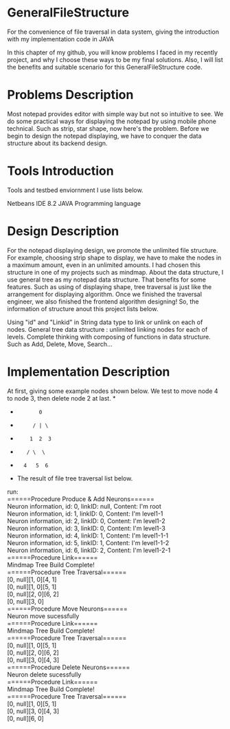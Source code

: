 # GeneralFileStructure
  For the convenience of file traversal in data system, giving the introduction with my implementation code in JAVA

  In this chapter of my github, you will know problems I faced in my recently project, and why I choose these ways to be my final solutions. Also, I will list the benefits and suitable scenario for this GeneralFileStructure code.

# Problems Description 
  Most notepad provides editor with simple way but not so intuitive to see. We do some practical ways for displaying the notepad by using mobile phone technical. Such as strip, star shape, now here's the problem. Before we begin to design the notepad displaying, we have to conquer the data structure about its backend design.

# Tools Introduction
Tools and testbed enviornment I use lists below.

Netbeans IDE 8.2
JAVA Programming language


# Design Description 
  For the notepad displaying design, we promote the unlimited file structure. For example, choosing strip shape to display, we have to make the nodes in a maximum amount, even in an unlimited amounts. I had chosen this structure in one of my projects such as mindmap. 
   About the data structure, I use general tree as my notepad data structure. That benefits for some features. Such as using of displaying shape, tree traversal is just like the arrangement for displaying algorithm. Once we finished the traversal engineer, we also finished the frontend algorithm designing! So, the information of structure anout this project lists below.

Using "id" and "Linkid" in String data type to link or unlink on each of nodes.
General tree data structure : unlimited linking nodes for each of levels.
Complete thinking with composing of functions in data structure. Such as Add, Delete, Move, Search...


# Implementation Description 
  At first, giving some example nodes shown below. We test to move node 4 to node 3, then delete node 2 at last.
*
*            0
*          / | \
*         1  2  3
*        / \  \
*       4   5  6
*
  The result of file tree traversal list below.

run:<br>
======Procedure Produce & Add Neurons======<br>
Neuron information, id: 0, linkID: null, Content: I'm root<br>
Neuron information, id: 1, linkID: 0, Content: I'm level1-1<br>
Neuron information, id: 2, linkID: 0, Content: I'm level1-2<br>
Neuron information, id: 3, linkID: 0, Content: I'm level1-3<br>
Neuron information, id: 4, linkID: 1, Content: I'm level1-1-1<br>
Neuron information, id: 5, linkID: 1, Content: I'm level1-1-2<br>
Neuron information, id: 6, linkID: 2, Content: I'm level1-2-1<br>
======Procedure Link======<br>
Mindmap Tree Build Complete!<br>
======Procedure Tree Traversal======<br>
[0, null][1, 0][4, 1]<br>
[0, null][1, 0][5, 1]<br>
[0, null][2, 0][6, 2]<br>
[0, null][3, 0]<br>
======Procedure Move Neurons======<br>
Neuron move sucessfully<br>
======Procedure Link======<br>
Mindmap Tree Build Complete!<br>
======Procedure Tree Traversal======<br>
[0, null][1, 0][5, 1]<br>
[0, null][2, 0][6, 2]<br>
[0, null][3, 0][4, 3]<br>
======Procedure Delete Neurons======<br>
Neuron delete sucessfully<br>
======Procedure Link======<br>
Mindmap Tree Build Complete!<br>
======Procedure Tree Traversal======<br>
[0, null][1, 0][5, 1]<br>
[0, null][3, 0][4, 3]<br>
[0, null][6, 0]<br>
